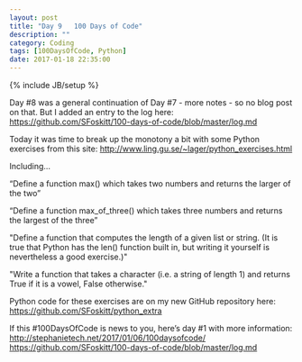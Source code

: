 ```yaml
---
layout: post
title: "Day 9   100 Days of Code"
description: ""
category: Coding
tags: [100DaysOfCode, Python]
date: 2017-01-18 22:35:00
---
```

{% include JB/setup %}

Day #8 was a general continuation of Day #7 - more notes - so no blog post on that.  But I added an entry to the log here:
https://github.com/SFoskitt/100-days-of-code/blob/master/log.md

Today it was time to break up the monotony a bit with some Python exercises from this site:
http://www.ling.gu.se/~lager/python_exercises.html

Including… 

“Define a function max() which takes two numbers and returns the larger of the two”

“Define a function max_of_three() which takes three numbers and returns the largest of the three”

"Define a function that computes the length of a given list or string. (It is true that Python has the len() function built in, but writing it yourself is nevertheless a good exercise.)"

"Write a function that takes a character (i.e. a string of length 1) and returns True if it is a vowel, False otherwise."

Python code for these exercises are on my new GitHub repository here:
https://github.com/SFoskitt/python_extra


If this #100DaysOfCode is news to you, here’s day #1 with more information:
http://stephanietech.net/2017/01/06/100daysofcode/
https://github.com/SFoskitt/100-days-of-code/blob/master/log.md
